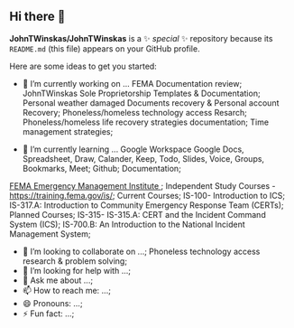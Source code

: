 ## Hi there 👋
**JohnTWinskas/JohnTWinskas** is a ✨ _special_ ✨ repository because its `README.md` (this file) appears on your GitHub profile.

Here are some ideas to get you started:

- 🔭 I’m currently working on ...
FEMA Documentation review;
JohnTWinskas Sole Proprietorship Templates & Documentation;
Personal weather damaged Documents recovery & Personal account Recovery;
Phoneless/homeless technology access Resarch;
Phoneless/homeless life recovery strategies documentation;
Time management strategies;

- 🌱 I’m currently learning ...
Google Workspace
  Google Docs, Spreadsheet, Draw, Calander, Keep, Todo, Slides, Voice, Groups, Bookmarks, Meet;
Github;
  Documentation;
  
[FEMA Emergency Management Institute ](https://training.fema.gov/ndemu/schools/emergency-management-institute/);
    Independent Study Courses - https://training.fema.gov/is/;
      Current Courses;
        IS-100- Introduction to ICS;
        IS-317.A: Introduction to Community Emergency Response Team (CERTs);
      Planned Courses;
        IS-315- IS-315.A: CERT and the Incident Command System (ICS);
        IS-700.B: An Introduction to the National Incident Management System;
- 👯 I’m looking to collaborate on ...;
Phoneless technology access research & problem solving;
- 🤔 I’m looking for help with ...;
- 💬 Ask me about ...;
- 📫 How to reach me: ...;
- 😄 Pronouns: ...;
- ⚡ Fun fact: ...;
